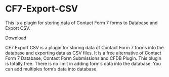 # CF7-Export-CSV

This is a plugin for storing data of Contact Form 7 forms to Database and Export CSV.

[Download](https://github.com/ImDR/CF7-Export-CSV/raw/master/cf7-export-csv.zip)

CF7 Export CSV is a plugin for storing data of Contact Form 7 forms into the database and exporting data as CSV files. It is a free alternative of Contact Form 7 Database, Contact Form Submissions and CFDB Plugin. This plugin is totally free. There is no limit in adding form’s data into the database. You can add multiples form’s data into database.
